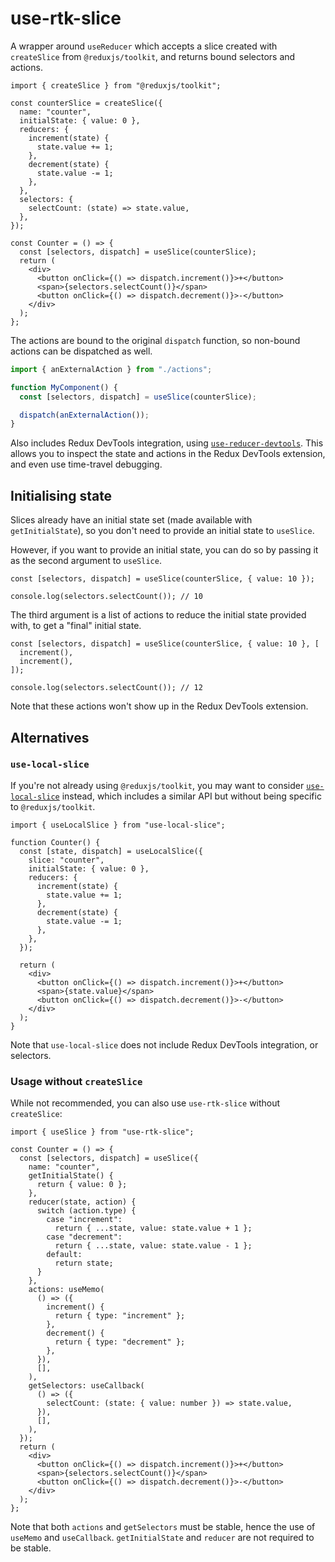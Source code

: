 # use-rtk-slice

A wrapper around `useReducer` which accepts a slice created with `createSlice` from `@reduxjs/toolkit`, and returns bound selectors and actions.

```tsx
import { createSlice } from "@reduxjs/toolkit";

const counterSlice = createSlice({
  name: "counter",
  initialState: { value: 0 },
  reducers: {
    increment(state) {
      state.value += 1;
    },
    decrement(state) {
      state.value -= 1;
    },
  },
  selectors: {
    selectCount: (state) => state.value,
  },
});

const Counter = () => {
  const [selectors, dispatch] = useSlice(counterSlice);
  return (
    <div>
      <button onClick={() => dispatch.increment()}>+</button>
      <span>{selectors.selectCount()}</span>
      <button onClick={() => dispatch.decrement()}>-</button>
    </div>
  );
};
```

The actions are bound to the original `dispatch` function, so non-bound actions can be dispatched as well.

```ts
import { anExternalAction } from "./actions";

function MyComponent() {
  const [selectors, dispatch] = useSlice(counterSlice);

  dispatch(anExternalAction());
}
```

Also includes Redux DevTools integration, using [`use-reducer-devtools`](https://github.com/EskiMojo14/use-reducer-devtools). This allows you to inspect the state and actions in the Redux DevTools extension, and even use time-travel debugging.

## Initialising state

Slices already have an initial state set (made available with `getInitialState`), so you don't need to provide an initial state to `useSlice`.

However, if you want to provide an initial state, you can do so by passing it as the second argument to `useSlice`.

```tsx
const [selectors, dispatch] = useSlice(counterSlice, { value: 10 });

console.log(selectors.selectCount()); // 10
```

The third argument is a list of actions to reduce the initial state provided with, to get a "final" initial state.

```tsx
const [selectors, dispatch] = useSlice(counterSlice, { value: 10 }, [
  increment(),
  increment(),
]);

console.log(selectors.selectCount()); // 12
```

Note that these actions won't show up in the Redux DevTools extension.

## Alternatives

### `use-local-slice`

If you're not already using `@reduxjs/toolkit`, you may want to consider [`use-local-slice`](https://github.com/phryneas/use-local-slice) instead, which includes a similar API but without being specific to `@reduxjs/toolkit`.

```tsx
import { useLocalSlice } from "use-local-slice";

function Counter() {
  const [state, dispatch] = useLocalSlice({
    slice: "counter",
    initialState: { value: 0 },
    reducers: {
      increment(state) {
        state.value += 1;
      },
      decrement(state) {
        state.value -= 1;
      },
    },
  });

  return (
    <div>
      <button onClick={() => dispatch.increment()}>+</button>
      <span>{state.value}</span>
      <button onClick={() => dispatch.decrement()}>-</button>
    </div>
  );
}
```

Note that `use-local-slice` does not include Redux DevTools integration, or selectors.

### Usage without `createSlice`

While not recommended, you can also use `use-rtk-slice` without `createSlice`:

```tsx
import { useSlice } from "use-rtk-slice";

const Counter = () => {
  const [selectors, dispatch] = useSlice({
    name: "counter",
    getInitialState() {
      return { value: 0 };
    },
    reducer(state, action) {
      switch (action.type) {
        case "increment":
          return { ...state, value: state.value + 1 };
        case "decrement":
          return { ...state, value: state.value - 1 };
        default:
          return state;
      }
    },
    actions: useMemo(
      () => ({
        increment() {
          return { type: "increment" };
        },
        decrement() {
          return { type: "decrement" };
        },
      }),
      [],
    ),
    getSelectors: useCallback(
      () => ({
        selectCount: (state: { value: number }) => state.value,
      }),
      [],
    ),
  });
  return (
    <div>
      <button onClick={() => dispatch.increment()}>+</button>
      <span>{selectors.selectCount()}</span>
      <button onClick={() => dispatch.decrement()}>-</button>
    </div>
  );
};
```

Note that both `actions` and `getSelectors` must be stable, hence the use of `useMemo` and `useCallback`. `getInitialState` and `reducer` are not required to be stable.
